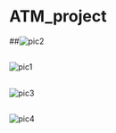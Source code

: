 # ATM_project

##![pic2](https://user-images.githubusercontent.com/12861265/194677149-c56fc3d3-e012-4b68-b574-681e0ee16d9a.jpg)

##
![pic1](https://user-images.githubusercontent.com/12861265/194677148-b98538d0-a873-4b20-8047-e4e660e7c8c2.jpg)

##
![pic3](https://user-images.githubusercontent.com/12861265/194677150-eb3bebae-b6e6-4cea-980b-8d85818ffbc6.jpg)
##
![pic4](https://user-images.githubusercontent.com/12861265/194677151-175bffe3-8a41-4908-ad57-a2f10eefef59.jpg)

